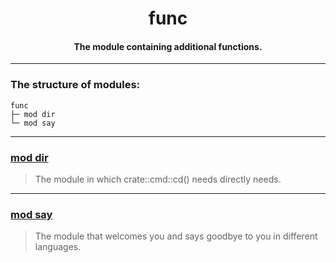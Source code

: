 <div align="center">
    <h1>func</h1>
    <h4>The module containing additional functions.</h4>
</div>

---

### The structure of modules:

```
func
├─ mod dir
└─ mod say
```

---

### [mod dir](https://github.com/h1kkar/shime-doc/blob/main/src/main/shime/func/dir.md)

> The module in which crate::cmd::cd() needs directly needs.

---

### [mod say](https://github.com/h1kkar/shime-doc/blob/main/src/main/shime/func/say.md)

> The module that welcomes you and says goodbye to you in different languages.
